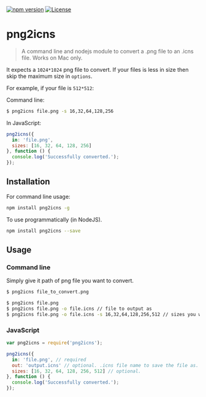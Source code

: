 
[![npm version](https://badge.fury.io/js/png2icns.svg)](https://badge.fury.io/js/png2icns)
[![License](https://img.shields.io/badge/license-MIT%20License-blue.svg?style=flat)](https://github.com/moinism/png2icns/blob/master/LICENSE)


# png2icns

> A command line and nodejs module to convert a .png file to an .icns file. Works on Mac only.

It expects a `1024*1024` png file to convert. If your files is less in size then skip the maximum size in `options`.

For example, if your file is `512*512`:

Command line:
```bash
$ png2icns file.png -s 16,32,64,128,256
```

In JavaScript:
```javascript
png2icns({
  in: 'file.png',
  sizes: [16, 32, 64, 128, 256]
}, function () {
  console.log('Successfully converted.');
});
```



## Installation


For command line usage:

````bash
npm install png2icns -g
````

To use programmatically (in NodeJS).

````bash
npm install png2icns --save
````


## Usage


### Command line

Simply give it path of png file you want to convert.

````bash
$ png2icns file_to_convert.png
````

````bash
$ png2icns file.png
$ png2icns file.png -o file.icns // file to output as
$ png2icns file.png -o file.icns -s 16,32,64,128,256,512 // sizes you want in your .icns file
````

### JavaScript


```javascript
var png2icns = require('png2icns');

png2icns({
  in: 'file.png', // required
  out: 'output.icns' // optional. .icns file name to save the file as. Default: icon.icns
  sizes: [16, 32, 64, 128, 256, 512] // optional.
}, function () {
  console.log('Successfully converted.');
});
```
